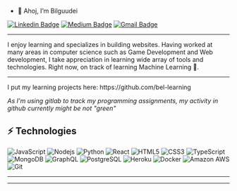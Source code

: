 - 👋 Ahoj, I’m Bilguudei

[![Linkedin Badge](https://img.shields.io/badge/-bilguudei-blue?style=flat-square&logo=Linkedin&logoColor=white&link=https://www.linkedin.com/in/bilguudei-baljinnyam-1bb8a4176/)](https://www.linkedin.com/in/bilguudei-baljinnyam-1bb8a4176/)
[![Medium Badge](https://img.shields.io/badge/-@bilguudei-03a57a?style=flat-square&labelColor=000000&logo=Medium&link=https://bilguudei-b8.medium.com/)](https://bilguudei-b8.medium.com/)
[![Gmail Badge](https://img.shields.io/badge/-workblgd1@gmail.com-c14438?style=flat-square&logo=Gmail&logoColor=white&link=mailto:workblgd1@gmail.com)](mailto:workblgd1@gmail.com)

<hr/>
I enjoy learning and specializes in building websites. Having worked at many areas in computer science such as Game Development and Web development, I take appreciation in learning wide array of tools and technologies. Right now, on track of learning Machine Learning 🤖. 
<hr/>
I put my learning projects here: https://github.com/bel-learning

<i>As I'm using gitlab to track my programming assignments, my activity in github currently might be not "green"</i>

## ⚡ Technologies

![JavaScript](https://img.shields.io/badge/-JavaScript-black?style=flat-square&logo=javascript)
![Nodejs](https://img.shields.io/badge/-Nodejs-black?style=flat-square&logo=Node.js)
![Python](https://img.shields.io/badge/-Python-black?style=flat-square&logo=Python)
![React](https://img.shields.io/badge/-React-black?style=flat-square&logo=react)
![HTML5](https://img.shields.io/badge/-HTML5-E34F26?style=flat-square&logo=html5&logoColor=white)
![CSS3](https://img.shields.io/badge/-CSS3-1572B6?style=flat-square&logo=css3)
![TypeScript](https://img.shields.io/badge/-TypeScript-007ACC?style=flat-square&logo=typescript)
![MongoDB](https://img.shields.io/badge/-MongoDB-black?style=flat-square&logo=mongodb)
![GraphQL](https://img.shields.io/badge/-GraphQL-E10098?style=flat-square&logo=graphql)
![PostgreSQL](https://img.shields.io/badge/-PostgreSQL-336791?style=flat-square&logo=postgresql)
![Heroku](https://img.shields.io/badge/-Heroku-430098?style=flat-square&logo=heroku)
![Docker](https://img.shields.io/badge/-Docker-black?style=flat-square&logo=docker)
![Amazon AWS](https://img.shields.io/badge/Amazon%20AWS-232F3E?style=flat-square&logo=amazon-aws)
![Git](https://img.shields.io/badge/-Git-black?style=flat-square&logo=git)

<hr/>
<!---
bilguudeiblgd/bilguudeiblgd is a ✨ special ✨ repository because its `README.md` (this file) appears on your GitHub profile.
You can click the Preview link to take a look at your changes.
--->


<hr/>


